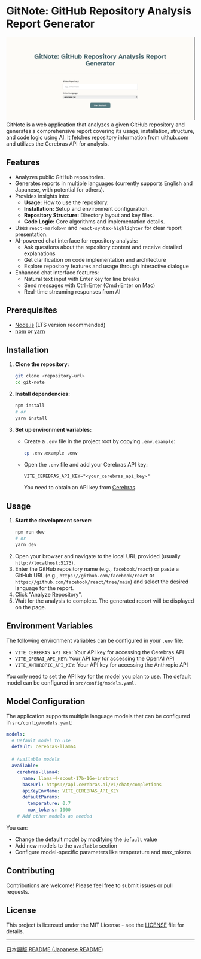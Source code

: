 # GitNote: GitHub Repository Analysis Report Generator

![alt text](image.png)
GitNote is a web application that analyzes a given GitHub repository and generates a comprehensive report covering its usage, installation, structure, and code logic using AI. It fetches repository information from uithub.com and utilizes the Cerebras API for analysis.

## Features

*   Analyzes public GitHub repositories.
*   Generates reports in multiple languages (currently supports English and Japanese, with potential for others).
*   Provides insights into:
    *   **Usage:** How to use the repository.
    *   **Installation:** Setup and environment configuration.
    *   **Repository Structure:** Directory layout and key files.
    *   **Code Logic:** Core algorithms and implementation details.
*   Uses `react-markdown` and `react-syntax-highlighter` for clear report presentation.
*   AI-powered chat interface for repository analysis:
    *   Ask questions about the repository content and receive detailed explanations
    *   Get clarification on code implementation and architecture
    *   Explore repository features and usage through interactive dialogue
*   Enhanced chat interface features:
    *   Natural text input with Enter key for line breaks
    *   Send messages with Ctrl+Enter (Cmd+Enter on Mac)
    *   Real-time streaming responses from AI

## Prerequisites

*   [Node.js](https://nodejs.org/) (LTS version recommended)
*   [npm](https://www.npmjs.com/) or [yarn](https://yarnpkg.com/)

## Installation

1.  **Clone the repository:**
    ```bash
    git clone <repository-url>
    cd git-note
    ```

2.  **Install dependencies:**
    ```bash
    npm install
    # or
    yarn install
    ```

3.  **Set up environment variables:**
    *   Create a `.env` file in the project root by copying `.env.example`:
        ```bash
        cp .env.example .env
        ```
    *   Open the `.env` file and add your Cerebras API key:
        ```env
        VITE_CEREBRAS_API_KEY="<your_cerebras_api_key>"
        ```
        You need to obtain an API key from [Cerebras](https://www.cerebras.net/).

## Usage

1.  **Start the development server:**
    ```bash
    npm run dev
    # or
    yarn dev
    ```
2.  Open your browser and navigate to the local URL provided (usually `http://localhost:5173`).
3.  Enter the GitHub repository name (e.g., `facebook/react`) or paste a GitHub URL (e.g., `https://github.com/facebook/react` or `https://github.com/facebook/react/tree/main`) and select the desired language for the report.
4.  Click "Analyze Repository".
5.  Wait for the analysis to complete. The generated report will be displayed on the page.

## Environment Variables

The following environment variables can be configured in your `.env` file:

*   `VITE_CEREBRAS_API_KEY`: Your API key for accessing the Cerebras API
*   `VITE_OPENAI_API_KEY`: Your API key for accessing the OpenAI API
*   `VITE_ANTHROPIC_API_KEY`: Your API key for accessing the Anthropic API

You only need to set the API key for the model you plan to use. The default model can be configured in `src/config/models.yaml`.

## Model Configuration

The application supports multiple language models that can be configured in `src/config/models.yaml`:

```yaml
models:
  # Default model to use
  default: cerebras-llama4

  # Available models
  available:
    cerebras-llama4:
      name: llama-4-scout-17b-16e-instruct
      baseUrl: https://api.cerebras.ai/v1/chat/completions
      apiKeyEnvName: VITE_CEREBRAS_API_KEY
      defaultParams:
        temperature: 0.7
        max_tokens: 1000
    # Add other models as needed
```

You can:
- Change the default model by modifying the `default` value
- Add new models to the `available` section
- Configure model-specific parameters like temperature and max_tokens

## Contributing

Contributions are welcome! Please feel free to submit issues or pull requests.

## License

This project is licensed under the MIT License - see the [LICENSE](LICENSE) file for details.

---

[日本語版 README (Japanese README)](README_ja.md)
